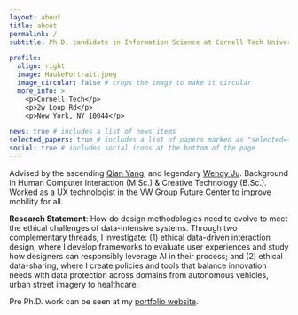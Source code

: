 ```yaml
---
layout: about
title: about
permalink: /
subtitle: Ph.D. candidate in Information Science at Cornell Tech University

profile:
  align: right
  image: HaukePortrait.jpeg
  image_circular: false # crops the image to make it circular
  more_info: >
    <p>Cornell Tech</p>
    <p>2w Loop Rd</p>
    <p>New York, NY 10044</p>

news: true # includes a list of news items
selected_papers: true # includes a list of papers marked as "selected={true}"
social: true # includes social icons at the bottom of the page
---
```


Advised by the ascending [Qian Yang](https://qianyang.co/), and legendary [Wendy Ju](https://tech.cornell.edu/people/wendy-ju/).
Background in Human Computer Interaction (M.Sc.) & Creative Technology (B.Sc.). Worked as a UX technologist in the VW Group Future Center to improve mobility for all.

**Research Statement**: How do design methodologies need to evolve to meet the ethical challenges of data-intensive systems. Through two complementary threads, I investigate: (1) ethical data-driven interaction design, where I develop frameworks to evaluate user experiences and study how designers can responsibly leverage AI in their process; and (2) ethical data-sharing, where I create policies and tools that balance innovation needs with data protection across domains from autonomous vehicles, urban street imagery to healthcare.

Pre Ph.D. work can be seen at my [portfolio website](https://haukesandhaus.de/).

